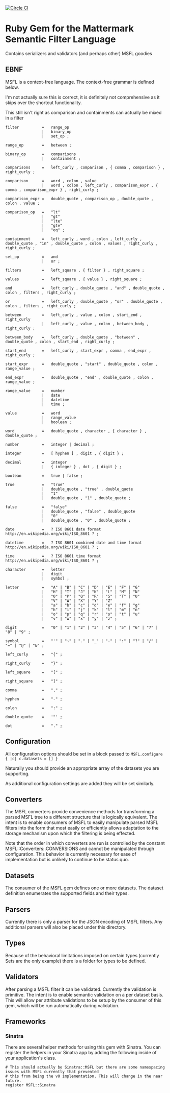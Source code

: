 [![Circle CI](https://circleci.com/gh/Referly/msfl.svg?style=svg)](https://circleci.com/gh/Referly/msfl)

# Ruby Gem for the Mattermark Semantic Filter Language

Contains serializers and validators (and perhaps other) MSFL goodies

## EBNF

MSFL is a context-free language. The context-free grammar is defined below.

I'm not actually sure this is correct, it is definitely not comprehensive as it skips over the shortcut functionality.

This still isn't right as comparison and containments can actually be mixed in a filter

    filter          =   range_op
                    |   binary_op
                    |   set_op ;

    range_op        =   between ;

    binary_op       =   comparisons
                    |   containment ;

    comparisons     =   left_curly , comparison , { comma , comparison } , right_curly ;

    comparison      =   word , colon , value
                    |   word , colon , left_curly , comparison_expr , { comma , comparison_expr } , right_curly ;

    comparison_expr =   double_quote , comparison_op , double_quote , colon , value ;

    comparison_op   =   "lt"
                    |   "gt"
                    |   "lte"
                    |   "gte"
                    |   "eq" ;

    containment     =   left_curly , word , colon , left_curly , double_quote , "in" , double_quote , colon , values , right_curly , right_curly ;

    set_op          =   and
                    |   or ;

    filters         =   left_square , { filter } , right_square ;

    values          =   left_square , { value } , right_square ;

    and             =   left_curly , double_quote , "and" , double_quote , colon , filters , right_curly ;

    or              =   left_curly , double_quote , "or" , double_quote , colon , filters , right_curly ;

    between         =   left_curly , value , colon , start_end , right_curly
                    |   left_curly , value , colon , between_body , right_curly ;

    between_body    =   left_curly , double_quote , "between" , double_quote , colon , start_end , right_curly ;

    start_end       =   left_curly , start_expr , comma , end_expr , right_curly ;

    start_expr      =   double_quote , "start" , double_quote , colon , range_value ;

    end_expr        =   double_quote , "end" , double_quote , colon , range_value ;

    range_value     =   number
                    |   date
                    |   datetime
                    |   time ;

    value           =   word
                    |   range_value
                    |   boolean ;

    word            =   double_quote , character , { character } , double_quote ;

    number          =   integer | decimal ;

    integer         =   [ hyphen ] , digit , { digit } ;

    decimal         =   integer
                    |   { integer } , dot , { digit } ;

    boolean         =   true | false ;

    true            =   "true"
                    |   double_quote , "true" , double_quote
                    |   "1"
                    |   double_quote , "1" , double_quote ;

    false           =   "false"
                    |   double_quote , "false" , double_quote
                    |   "0"
                    |   double_quote , "0" , double_quote ;

    date            =   ? ISO 8601 date format http://en.wikipedia.org/wiki/ISO_8601 ? ;

    datetime        =   ? ISO 8601 combined date and time format http://en.wikipedia.org/wiki/ISO_8601 ? ;

    time            =   ? ISO 8601 time format http://en.wikipedia.org/wiki/ISO_8601 ? ;

    character       =   letter
                    |   digit
                    |   symbol ;

    letter          =   "A" | "B" | "C" | "D" | "E" | "F" | "G"
                    |   "H" | "I" | "J" | "K" | "L" | "M" | "N"
                    |   "O" | "P" | "Q" | "R" | "S" | "T" | "U"
                    |   "V" | "W" | "X" | "Y" | "Z"
                    |   "a" | "b" | "c" | "d" | "e" | "f" | "g"
                    |   "h" | "i" | "j" | "k" | "l" | "m" | "n"
                    |   "o" | "p" | "q" | "r" | "s" | "t" | "u"
                    |   "v" | "w" | "x" | "y" | "z" ;

    digit           =   "0" | "1" | "2" | "3" | "4" | "5" | "6" | "7" | "8" | "9" ;

    symbol          =   "'" | "~" | "." | "_" | "-" | ":" | "?" | "/" | "=" | "@" | "&" ;

    left_curly      =   "{" ;

    right_curly     =   "}" ;

    left_square     =   "[" ;

    right_square    =   "]" ;

    comma           =   "," ;

    hyphen          =   "-" ;

    colon           =   ":" ;

    double_quote    =   '"' ;

    dot             =   "." ;




## Configuration

All configuration options should be set in a block passed to `MSFL.configure { |c| c.datasets = [] }`

Naturally you should provide an appropriate array of the datasets you are supporting.

As additional configuration settings are added they will be set similarly.

## Converters

The MSFL converters provide convenience methods for transforming a parsed MSFL tree to a different structure that is
logically equivalent. The intent is to enable consumers of MSFL to easily manipulate parsed MSFL filters into the form
that most easily or efficiently allows adaptation to the storage mechanism upon which the filtering is being effected.

Note that the order in which converters are run is controlled by the constant MSFL::Converters::CONVERSIONS and cannot
be manipulated through configuration. This behavior is currently necessary for ease of implementation but is unlikely
to continue to be status quo.

## Datasets

The consumer of the MSFL gem defines one or more datasets. The dataset definition enumerates the supported fields and
their types.

## Parsers

Currently there is only a parser for the JSON encoding of MSFL filters. Any additional parsers will also be placed
under this directory.

## Types

Because of the behavioral limitations imposed on certain types (currently Sets are the only example) there is a folder
for types to be defined.

## Validators

After parsing a MSFL filter it can be validated. Currently the validation is primitive. The intent is to enable
semantic validation on a per dataset basis. This will allow per attribute validations to be setup by the consumer
of this gem, which will be run automatically during validation.

## Frameworks

### Sinatra

There are several helper methods for using this gem with Sinatra. You can register the helpers in your Sinatra app
by adding the following inside of your application's class.

```
# This should actually be Sinatra::MSFL but there are some namespacing issues with MSFL currently that prevented
# this from being the v0 implementation. This will change in the near future.
register MSFL::Sinatra
```